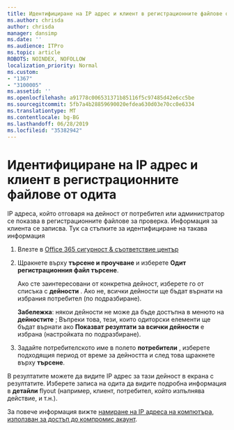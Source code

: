 ```yaml
---
title: Идентифициране на IP адрес и клиент в регистрационните файлове от одита
ms.author: chrisda
author: chrisda
manager: dansimp
ms.date: ''
ms.audience: ITPro
ms.topic: article
ROBOTS: NOINDEX, NOFOLLOW
localization_priority: Normal
ms.custom:
- "1367"
- "3100005"
ms.assetid: ''
ms.openlocfilehash: a91778c006531371b85116f5c97485d42e6cc5be
ms.sourcegitcommit: 5fb7a4b28859690020efdea630d03e70cc0e6334
ms.translationtype: MT
ms.contentlocale: bg-BG
ms.lasthandoff: 06/28/2019
ms.locfileid: "35382942"
---
```

# <a name="identify-ip-address-and-client-in-audit-logs"></a>Идентифициране на IP адрес и клиент в регистрационните файлове от одита

IP адреса, който отговаря на дейност от потребител или администратор се показва в регистрационните файлове за проверка. Информация за клиента се записва. Тук са стъпките за идентифициране на такава информация

1. Влезте в [Office 365 сигурност & съответствие център](https://protection.office.com/)

2. Щракнете върху **търсене и проучване** и изберете **Одит регистрационния файл търсене**.

   Ако сте заинтересовани от конкретна дейност, изберете го от списъка с **дейности** . Ако не, всички дейности ще бъдат върнати на избрания потребител (по подразбиране).

   **Забележка**: някои дейности не може да бъде достъпна в менюто на **дейностите** ; Въпреки това, тези, които одиторски елементи ще бъдат върнати ако **Показват резултати за всички дейности** е избрана (настройката по подразбиране).

3. Задайте потребителското име в полето **потребители** , изберете подходящия период от време за дейността и след това щракнете върху **търсене**.

В резултатите можете да видите IP адрес за тази дейност в екрана с резултатите. Изберете записа на одита да видите подробна информация в **детайли** flyout (например, клиент, потребител, който изпълнява действие, и т.н.).

За повече информация вижте [намиране на IP адреса на компютъра, използван за достъп до компромис акаунт](https://docs.microsoft.com/office365/securitycompliance/auditing-troubleshooting-scenarios#finding-the-ip-address-of-the-computer-used-to-access-a-compromised-account).
